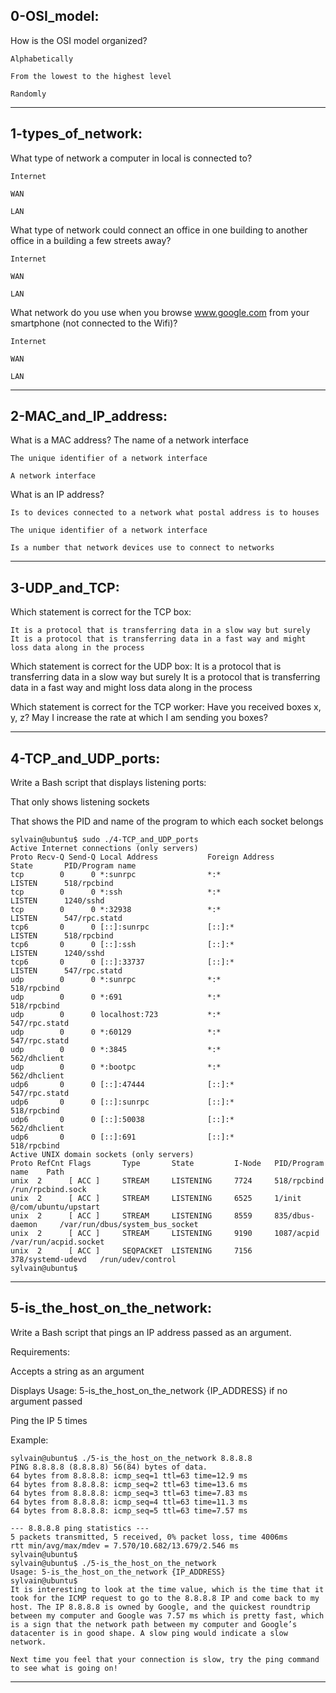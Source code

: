 ## 0-OSI_model:

How is the OSI model organized?

	Alphabetically

	From the lowest to the highest level

	Randomly

-----------------------------------------------------------------------------------------------------------------------------------------------------

## 1-types_of_network:

What type of network a computer in local is connected to?

	Internet

	WAN

	LAN


What type of network could connect an office in one building to another office in a building a few streets away?

	Internet

	WAN

	LAN


What network do you use when you browse www.google.com from your smartphone (not connected to the Wifi)?

	Internet

	WAN

	LAN

-----------------------------------------------------------------------------------------------------------------------------------------------------


## 2-MAC_and_IP_address:

What is a MAC address?
	The name of a network interface

	The unique identifier of a network interface

	A network interface


What is an IP address?

	Is to devices connected to a network what postal address is to houses

	The unique identifier of a network interface

	Is a number that network devices use to connect to networks

-----------------------------------------------------------------------------------------------------------------------------------------------------


## 3-UDP_and_TCP:

Which statement is correct for the TCP box:

	It is a protocol that is transferring data in a slow way but surely
	It is a protocol that is transferring data in a fast way and might loss data along in the process


Which statement is correct for the UDP box:
	It is a protocol that is transferring data in a slow way but surely
	It is a protocol that is transferring data in a fast way and might loss data along in the process


Which statement is correct for the TCP worker:
	Have you received boxes x, y, z?
	May I increase the rate at which I am sending you boxes?

-----------------------------------------------------------------------------------------------------------------------------------------------------

## 4-TCP_and_UDP_ports:

Write a Bash script that displays listening ports:

That only shows listening sockets

That shows the PID and name of the program to which each socket belongs


	sylvain@ubuntu$ sudo ./4-TCP_and_UDP_ports
	Active Internet connections (only servers)
	Proto Recv-Q Send-Q Local Address           Foreign Address         State       PID/Program name
	tcp        0      0 *:sunrpc                *:*                     LISTEN      518/rpcbind
	tcp        0      0 *:ssh                   *:*                     LISTEN      1240/sshd
	tcp        0      0 *:32938                 *:*                     LISTEN      547/rpc.statd
	tcp6       0      0 [::]:sunrpc             [::]:*                  LISTEN      518/rpcbind
	tcp6       0      0 [::]:ssh                [::]:*                  LISTEN      1240/sshd
	tcp6       0      0 [::]:33737              [::]:*                  LISTEN      547/rpc.statd
	udp        0      0 *:sunrpc                *:*                                 518/rpcbind
	udp        0      0 *:691                   *:*                                 518/rpcbind
	udp        0      0 localhost:723           *:*                                 547/rpc.statd
	udp        0      0 *:60129                 *:*                                 547/rpc.statd
	udp        0      0 *:3845                  *:*                                 562/dhclient
	udp        0      0 *:bootpc                *:*                                 562/dhclient
	udp6       0      0 [::]:47444              [::]:*                              547/rpc.statd
	udp6       0      0 [::]:sunrpc             [::]:*                              518/rpcbind
	udp6       0      0 [::]:50038              [::]:*                              562/dhclient
	udp6       0      0 [::]:691                [::]:*                              518/rpcbind
	Active UNIX domain sockets (only servers)
	Proto RefCnt Flags       Type       State         I-Node   PID/Program name    Path
	unix  2      [ ACC ]     STREAM     LISTENING     7724     518/rpcbind         /run/rpcbind.sock
	unix  2      [ ACC ]     STREAM     LISTENING     6525     1/init              @/com/ubuntu/upstart
	unix  2      [ ACC ]     STREAM     LISTENING     8559     835/dbus-daemon     /var/run/dbus/system_bus_socket
	unix  2      [ ACC ]     STREAM     LISTENING     9190     1087/acpid          /var/run/acpid.socket
	unix  2      [ ACC ]     SEQPACKET  LISTENING     7156     378/systemd-udevd   /run/udev/control
	sylvain@ubuntu$

-----------------------------------------------------------------------------------------------------------------------------------------------------


## 5-is_the_host_on_the_network:

Write a Bash script that pings an IP address passed as an argument.

Requirements:

Accepts a string as an argument

Displays Usage: 5-is_the_host_on_the_network {IP_ADDRESS} if no argument passed

Ping the IP 5 times

Example:


	sylvain@ubuntu$ ./5-is_the_host_on_the_network 8.8.8.8
	PING 8.8.8.8 (8.8.8.8) 56(84) bytes of data.
	64 bytes from 8.8.8.8: icmp_seq=1 ttl=63 time=12.9 ms
	64 bytes from 8.8.8.8: icmp_seq=2 ttl=63 time=13.6 ms
	64 bytes from 8.8.8.8: icmp_seq=3 ttl=63 time=7.83 ms
	64 bytes from 8.8.8.8: icmp_seq=4 ttl=63 time=11.3 ms
	64 bytes from 8.8.8.8: icmp_seq=5 ttl=63 time=7.57 ms
	
	--- 8.8.8.8 ping statistics ---
	5 packets transmitted, 5 received, 0% packet loss, time 4006ms
	rtt min/avg/max/mdev = 7.570/10.682/13.679/2.546 ms
	sylvain@ubuntu$
	sylvain@ubuntu$ ./5-is_the_host_on_the_network
	Usage: 5-is_the_host_on_the_network {IP_ADDRESS}
	sylvain@ubuntu$ 
	It is interesting to look at the time value, which is the time that it took for the ICMP request to go to the 8.8.8.8 IP and come back to my host. The IP 8.8.8.8 is owned by Google, and the quickest roundtrip between my computer and Google was 7.57 ms which is pretty fast, which is a sign that the network path between my computer and Google’s datacenter is in good shape. A slow ping would indicate a slow network.
	
	Next time you feel that your connection is slow, try the ping command to see what is going on!

-----------------------------------------------------------------------------------------------------------------------------------------------------
